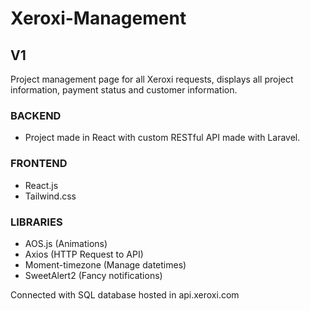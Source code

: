 # Xeroxi-Management

## V1

Project management page for all Xeroxi requests, displays all project information, payment status and customer information.

### BACKEND 

* Project made in React with custom RESTful API made with Laravel.

### FRONTEND

* React.js
* Tailwind.css

### LIBRARIES

* AOS.js (Animations)
* Axios (HTTP Request to API)
* Moment-timezone (Manage datetimes)
* SweetAlert2 (Fancy notifications)

Connected with SQL database hosted in api.xeroxi.com
